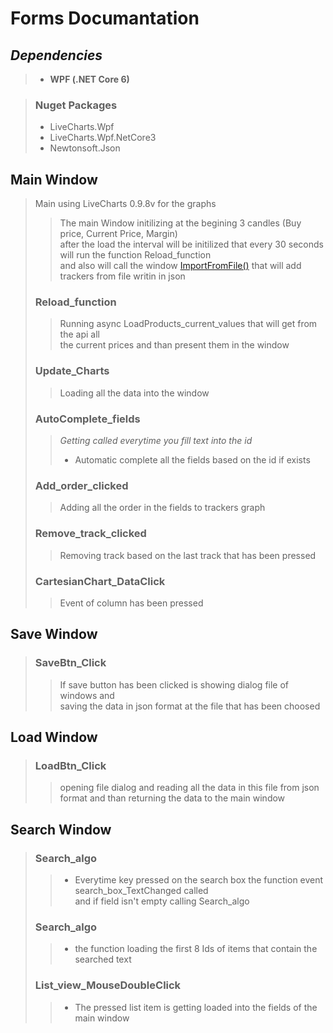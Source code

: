 # **Forms Documantation**

## ***Dependencies***
> * **WPF (.NET Core 6)**

> ### **Nuget Packages**
> * LiveCharts.Wpf
> * LiveCharts.Wpf.NetCore3
> * Newtonsoft.Json


## Main Window
> Main using LiveCharts 0.9.8v for the graphs
>> The main Window initilizing at the begining 3 candles (Buy price, Current Price, Margin) <br>
>> after the load the interval will be initilized that every 30 seconds will run the function Reload_function <br>
>> and also will call the window [ImportFromFile()](#load-window) that will add trackers from file writin in json
> ### Reload_function
>> Running async LoadProducts_current_values that will get from the api all <br> the current prices and than present them in the window
> ### Update_Charts
>> Loading all the data into the window
> ### AutoComplete_fields
>> *Getting called everytime you fill text into the id*
>> * Automatic complete all the fields based on the id if exists
> ### Add_order_clicked
>> Adding all the order in the fields to trackers graph
> ### Remove_track_clicked
>> Removing track based on the last track that has been pressed
> ### CartesianChart_DataClick
>> Event of column has been pressed

## Save Window
> ### SaveBtn_Click
>> If save button has been clicked is showing dialog file of windows and <br> saving the data in json format at the file that has been choosed


## Load Window
> ### LoadBtn_Click
>> opening file dialog and reading all the data in this file from json <br> format and than returning the data to the main window

## Search Window
> ### Search_algo
>> * Everytime key pressed on the search box the function event search_box_TextChanged called <br> and if field isn't empty calling Search_algo
> ### Search_algo
>> * the function loading the first 8 Ids of items that contain the searched text
> ### List_view_MouseDoubleClick
>> * The pressed list item is getting loaded into the fields of the main window